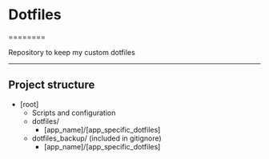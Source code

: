 # Dotfiles

========

Repository to keep my custom dotfiles

-----

## Project structure

* [root]
  * Scripts and configuration
  * dotfiles/
    * [app_name]/[app_specific_dotfiles]
  * dotfiles_backup/      (included in gitignore)
    * [app_name]/[app_specific_dotfiles]

